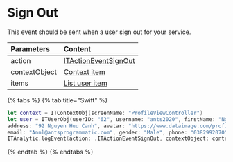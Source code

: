 # Sign Out

This event should be sent when a user sign out for your service.

| **Parameters** | **Content** |
| :--- | :--- |
| action | [ITActionEventSignOut](../tracking-event/log-event.md) |
| contextObject | [Context item]() |
| items | [List user item]() |

{% tabs %}
{% tab title="Swift" %}
```swift
let context = ITContextObj(screenName: "ProfileViewController")
let user = ITUserObj(userID: "62", username: "ants2020", firstName: "Nguyen", lastName: "An", 
address: "92 Nguyen Huu Canh", avatar: "https://www.dataimage.com/profile_image", birthday: "1992-12-12", 
email: "Annl@antsprogrammatic.com", gender: "Male", phone: "0382992070" customerID: "211")
ITAnalytic.logEvent(action: .ITActionEventSignOut, contextObject: context, items: [user])
```
{% endtab %}
{% endtabs %}

